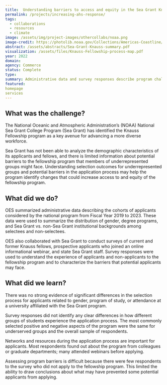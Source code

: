 ```yaml
---
title:  Understanding barriers to access and equity in the Sea Grant Knauss Fellowship Program
permalink: /projects/increasing-ahs-response/
tags:
  - collaborations
  - resources
  - climate
image: /assets/img/project-images/othercollabs/noaa.png
image-credit: https://photolib.noaa.gov/Collections/Americas-Coastline/West-Coast/emodule/855/eitem/39949analysis-plan: 
abstract: /assets/abstracts/Sea-Grant-Knauss-summary.pdf
visualization: /assets/files/Knauss-Fellowship-process-map.pdf
year: 2022  
domain: 
agency: Commerce
status: Complete
type: 
summary: Administrative data and survey responses describe program challenges and opportunities to improve access and equity. 
featured: 
homepage
services
---
```

## What was the challenge?
The National Oceanic and Atmospheric Administration’s (NOAA) National Sea Grant College Program (Sea Grant) has identified the Knauss Fellowship program as a key avenue for advancing a more diverse workforce.  

Sea Grant has not been able to analyze the demographic characteristics of its applicants and fellows, and there is limited information about potential barriers to the fellowship program that members of underrepresented groups might face. Understanding selection outcomes for underrepresented groups and potential barriers in the application process may help the program identify changes that could increase access to and equity of the fellowship program.

## What did we do?
OES summarized administrative data describing the cohorts of applicants considered by the national program from Fiscal Year 2019 to 2023. These data were used to summarize the distribution of gender, degree programs, and Sea Grant vs. non-Sea Grant institutional backgrounds among selectees and non-selectees. 

OES also collaborated with Sea Grant to conduct surveys of current and former Knauss fellows, prospective applicants who joined an online informational webinar, and state Sea Grant staff. Survey responses were used to understand the experience of applicants and non-applicants to the fellowship program and to characterize the barriers that potential applicants may face.

## What did we learn?
There was no strong evidence of significant differences in the selection process for applicants related to gender, program of study, or attendance at a university affiliated with the Sea Grant program. 

Survey responses did not identify any clear differences in how different groups of students experience the application process. The most commonly selected positive and negative aspects of the program were the same for underserved groups and the overall sample of respondents. 

Networks and resources during the application process are important for applicants. Most respondents found out about the program from colleagues or graduate departments;  many attended webinars before applying. 

Assessing program barriers is difficult because there were few respondents to the survey who did not apply to the fellowship program. This limited the ability to draw conclusions about what may have prevented some potential applicants from applying.
